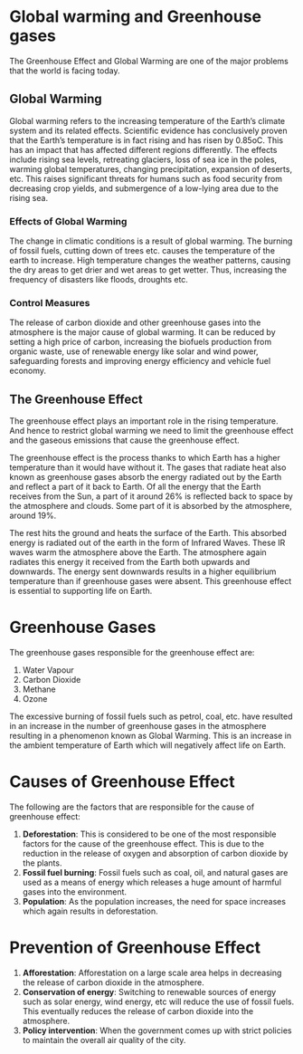 # Global warming and Greenhouse gases

The Greenhouse Effect and Global Warming are one of the major problems that the world is facing today. 

## Global Warming 

Global warming refers to the increasing temperature of the Earth’s climate system and its related effects. Scientific evidence has conclusively proven that the Earth’s temperature is in fact rising and has risen by 0.85oC. This has an impact that has affected different regions differently. The effects include rising sea levels, retreating glaciers, loss of sea ice in the poles, warming global temperatures, changing precipitation, expansion of deserts, etc. This raises significant threats for humans such as food security from decreasing crop yields, and submergence of a low-lying area due to the rising sea.

### Effects of Global Warming 

The change in climatic conditions is a result of global warming. The burning of fossil fuels, cutting down of trees etc. causes the temperature of the earth to increase. High temperature changes the weather patterns, causing the dry areas to get drier and wet areas to get wetter. Thus, increasing the frequency of disasters like floods, droughts etc. 

### Control Measures 

The release of carbon dioxide and other greenhouse gases into the atmosphere is the major cause of global warming. It can be reduced by setting a high price of carbon, increasing the biofuels production from organic waste, use of renewable energy like solar and wind power, safeguarding forests and improving energy efficiency and vehicle fuel economy. 

## The Greenhouse Effect

The greenhouse effect plays an important role in the rising temperature. And hence to restrict global warming we need to limit the greenhouse effect and the gaseous emissions that cause the greenhouse effect.

The greenhouse effect is the process thanks to which Earth has a higher temperature than it would have without it. The gases that radiate heat also known as greenhouse gases absorb the energy radiated out by the Earth and reflect a part of it back to Earth. Of all the energy that the Earth receives from the Sun, a part of it around 26% is reflected back to space by the atmosphere and clouds. Some part of it is absorbed by the atmosphere, around 19%. 

The rest hits the ground and heats the surface of the Earth. This absorbed energy is radiated out of the earth in the form of Infrared Waves. These IR waves warm the atmosphere above the Earth. The atmosphere again radiates this energy it received from the Earth both upwards and downwards. The energy sent downwards results in a higher equilibrium temperature than if greenhouse gases were absent. This greenhouse effect is essential to supporting life on Earth.

# Greenhouse Gases 

The greenhouse gases responsible for the greenhouse effect are: 
1. Water Vapour 
2. Carbon Dioxide 
3. Methane 
4. Ozone 

The excessive burning of fossil fuels such as petrol, coal, etc. have resulted in an increase in the number of greenhouse gases in the atmosphere resulting in a phenomenon known as Global Warming. This is an increase in the ambient temperature of Earth which will negatively affect life on Earth. 

# Causes of Greenhouse Effect 

The following are the factors that are responsible for the cause of greenhouse effect: 
1. **Deforestation**: This is considered to be one of the most responsible factors for the cause of the greenhouse effect. This is due to the reduction in the release of oxygen and absorption of carbon dioxide by the plants. 
2. **Fossil fuel burning**: Fossil fuels such as coal, oil, and natural gases are used as a means of energy which releases a huge amount of harmful gases into the environment. 
3. **Population**: As the population increases, the need for space increases which again results in deforestation. 

# Prevention of Greenhouse Effect 

1. **Afforestation**: Afforestation on a large scale area helps in decreasing the release of carbon dioxide in the atmosphere. 
2. **Conservation of energy**: Switching to renewable sources of energy such as solar energy, wind energy, etc will reduce the use of fossil fuels. This eventually reduces the release of carbon dioxide into the atmosphere.
3. **Policy intervention**: When the government comes up with strict policies to maintain the overall air quality of the city.